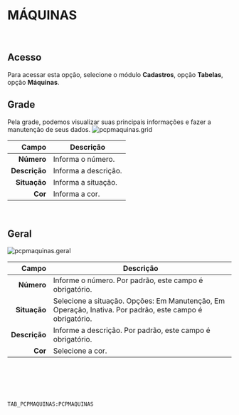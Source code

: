 # MÁQUINAS
<br>

## Acesso
Para acessar esta opção, selecione o módulo **Cadastros**, opção **Tabelas**, opção **Máquinas**.
<br>

## Grade
Pela grade, podemos visualizar suas principais informações e fazer a manutenção de seus dados.
![pcpmaquinas.grid](https://raw.githubusercontent.com/netforcews/docs-erp/master/cadastros/imagens/pcpmaquinas.grid.png)

Campo | Descrição
--:|---
**Número** | Informa o número.
**Descrição** | Informa a descrição.
**Situação** | Informa a situação.
**Cor** | Informa a cor.
<br>

## Geral
![pcpmaquinas.geral](https://raw.githubusercontent.com/netforcews/docs-erp/master/cadastros/imagens/pcpmaquinas.geral.png)

Campo | Descrição
--:|---
**Número** | Informe o número. Por padrão, este campo é obrigatório.
**Situação** | Selecione a situação. Opções: Em Manutenção, Em Operação, Inativa. Por padrão, este campo é obrigatório.
**Descrição** | Informe a descrição. Por padrão, este campo é obrigatório.
**Cor** | Selecione a cor.
<br>
<br>
<br>
<br>

```TAB_PCPMAQUINAS:PCPMAQUINAS```
